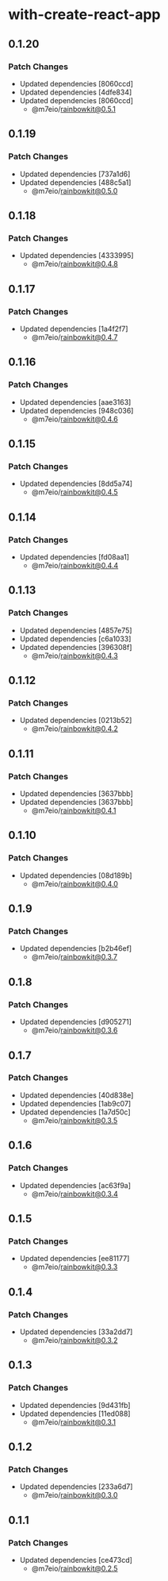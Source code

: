 # with-create-react-app

## 0.1.20

### Patch Changes

- Updated dependencies [8060ccd]
- Updated dependencies [4dfe834]
- Updated dependencies [8060ccd]
  - @m7eio/rainbowkit@0.5.1

## 0.1.19

### Patch Changes

- Updated dependencies [737a1d6]
- Updated dependencies [488c5a1]
  - @m7eio/rainbowkit@0.5.0

## 0.1.18

### Patch Changes

- Updated dependencies [4333995]
  - @m7eio/rainbowkit@0.4.8

## 0.1.17

### Patch Changes

- Updated dependencies [1a4f2f7]
  - @m7eio/rainbowkit@0.4.7

## 0.1.16

### Patch Changes

- Updated dependencies [aae3163]
- Updated dependencies [948c036]
  - @m7eio/rainbowkit@0.4.6

## 0.1.15

### Patch Changes

- Updated dependencies [8dd5a74]
  - @m7eio/rainbowkit@0.4.5

## 0.1.14

### Patch Changes

- Updated dependencies [fd08aa1]
  - @m7eio/rainbowkit@0.4.4

## 0.1.13

### Patch Changes

- Updated dependencies [4857e75]
- Updated dependencies [c6a1033]
- Updated dependencies [396308f]
  - @m7eio/rainbowkit@0.4.3

## 0.1.12

### Patch Changes

- Updated dependencies [0213b52]
  - @m7eio/rainbowkit@0.4.2

## 0.1.11

### Patch Changes

- Updated dependencies [3637bbb]
- Updated dependencies [3637bbb]
  - @m7eio/rainbowkit@0.4.1

## 0.1.10

### Patch Changes

- Updated dependencies [08d189b]
  - @m7eio/rainbowkit@0.4.0

## 0.1.9

### Patch Changes

- Updated dependencies [b2b46ef]
  - @m7eio/rainbowkit@0.3.7

## 0.1.8

### Patch Changes

- Updated dependencies [d905271]
  - @m7eio/rainbowkit@0.3.6

## 0.1.7

### Patch Changes

- Updated dependencies [40d838e]
- Updated dependencies [1ab9c07]
- Updated dependencies [1a7d50c]
  - @m7eio/rainbowkit@0.3.5

## 0.1.6

### Patch Changes

- Updated dependencies [ac63f9a]
  - @m7eio/rainbowkit@0.3.4

## 0.1.5

### Patch Changes

- Updated dependencies [ee81177]
  - @m7eio/rainbowkit@0.3.3

## 0.1.4

### Patch Changes

- Updated dependencies [33a2dd7]
  - @m7eio/rainbowkit@0.3.2

## 0.1.3

### Patch Changes

- Updated dependencies [9d431fb]
- Updated dependencies [11ed088]
  - @m7eio/rainbowkit@0.3.1

## 0.1.2

### Patch Changes

- Updated dependencies [233a6d7]
  - @m7eio/rainbowkit@0.3.0

## 0.1.1

### Patch Changes

- Updated dependencies [ce473cd]
  - @m7eio/rainbowkit@0.2.5
